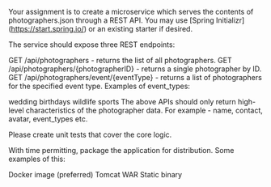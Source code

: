 Your assignment is to create a microservice which serves the contents of photographers.json through a REST API. You may use [Spring Initializr]
(https://start.spring.io/) or an existing starter if desired.

The service should expose three REST endpoints:

GET /api/photographers - returns the list of all photographers.
GET /api/photographers/{photographerID} - returns a single photographer by ID.
GET /api/photographers/event/{eventType} - returns a list of photographers for the specified event type.
Examples of event_types:

wedding
birthdays
wildlife
sports
The above APIs should only return high-level characteristics of the photographer data. For example - name, contact, avatar, event_types etc.

Please create unit tests that cover the core logic.

With time permitting, package the application for distribution. Some examples of this:

Docker image (preferred)
Tomcat WAR
Static binary
